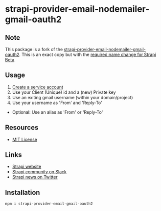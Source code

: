 # strapi-provider-email-nodemailer-gmail-oauth2

## Note
This package is a fork of the [strapi-provider-email-nodemailer-gmail-oauth2](https://www.npmjs.com/package/strapi-email-nodemailer-gmail-oauth2). This is an exact copy but with the [required name change for Strapi Beta](https://strapi.io/documentation/3.0.0-alpha.x/guides/email.html#usage).

## Usage

1) [Create a service account](https://console.cloud.google.com/iam-admin/serviceaccounts/)
2) Use your Client (Unique) id and a (new) Private key 
3) Use an exiting gmail username (within your domain/project)
4) Use your username as 'From' and 'Reply-To'

- Optional: Use an alias as 'From' or 'Reply-To'

## Resources

- [MIT License](LICENSE.md)

## Links

- [Strapi website](http://strapi.io/)
- [Strapi community on Slack](http://slack.strapi.io)
- [Strapi news on Twitter](https://twitter.com/strapijs)

## Installation

```bash
npm i strapi-provider-email-gmail-oauth2
```
